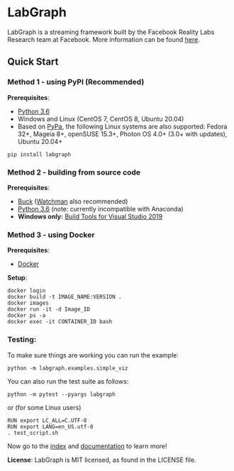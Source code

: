# LabGraph

LabGraph is a streaming framework built by the Facebook Reality Labs Research team at Facebook. More information can be found [here](docs/index.md).

## Quick Start

### Method 1 - using PyPI (Recommended)

**Prerequisites**:
- [Python 3.6](https://www.python.org/downloads/release/python-368/)
- Windows and Linux (CentOS 7, CentOS 8, Ubuntu 20.04)
- Based on [PyPa](https://github.com/pypa/manylinux), the following Linux systems are also supported: Fedora 32+, Mageia 8+, openSUSE 15.3+, Photon OS 4.0+ (3.0+ with updates), Ubuntu 20.04+

```
pip install labgraph
```

### Method 2 - building from source code

**Prerequisites**:

- [Buck](https://buck.build/setup/getting_started.html) ([Watchman](https://facebook.github.io/watchman/docs/install) also recommended)
- [Python 3.6](https://www.python.org/downloads/release/python-368/) (note: currently incompatible with Anaconda)
- **Windows only:** [Build Tools for Visual Studio 2019](https://visualstudio.microsoft.com/downloads/#build-tools-for-visual-studio-2019)

### Method 3 - using Docker

**Prerequisites**:
- [Docker](https://docs.docker.com/get-docker/)

**Setup**:

```
docker login
docker build -t IMAGE_NAME:VERSION .
docker images
docker run -it -d Image_ID
docker ps -a
docker exec -it CONTAINER_ID bash
```

### Testing:

To make sure things are working you can run the example:

```
python -m labgraph.examples.simple_viz
```

You can also run the test suite as follows:

```
python -m pytest --pyargs labgraph
```
or (for some Linux users)

```
RUN export LC_ALL=C.UTF-8
RUN export LANG=en_US.utf-8
. test_script.sh
```

Now go to the [index](docs/index.md) and [documentation](docs/) to learn more!


**License**:
LabGraph is MIT licensed, as found in the LICENSE file.
